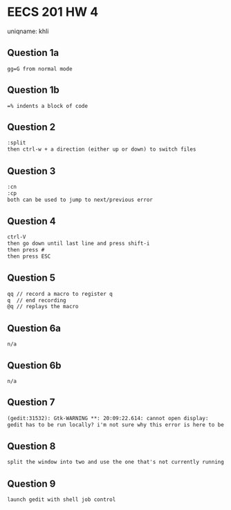 # EECS 201 HW 4
uniqname:  khli

## Question 1a
``` 1a
gg=G from normal mode
```

## Question 1b
``` 1b
=% indents a block of code
```

## Question 2
``` 2
:split
then ctrl-w + a direction (either up or down) to switch files
```

## Question 3
``` 3
:cn
:cp 
both can be used to jump to next/previous error
```

## Question 4
``` 4
ctrl-V
then go down until last line and press shift-i
then press #
then press ESC
```

## Question 5
``` 5
qq // record a macro to register q
q  // end recording
@q // replays the macro
```

## Question 6a
``` 6a
n/a
```

## Question 6b
``` 6b
n/a
```

## Question 7
``` 7
(gedit:31532): Gtk-WARNING **: 20:09:22.614: cannot open display:
gedit has to be run locally? i'm not sure why this error is here to be honest
```

## Question 8
``` 8
split the window into two and use the one that's not currently running gedit
```

## Question 9
``` 9
launch gedit with shell job control
```